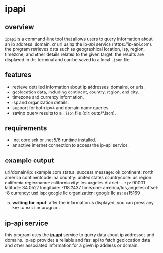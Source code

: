 # ipapi

## overview

`ipapi` is a command-line tool that allows users to query information about an ip address, domain, or url using the ip-api service (https://ip-api.com). the program retrieves data such as geographical location, isp, region, timezone, and other details related to the given target. the results are displayed in the terminal and can be saved to a local `.json` file.

## features

- retrieve detailed information about ip addresses, domains, or urls.
- geolocation data, including continent, country, region, and city.
- timezone and currency information.
- isp and organization details.
- support for both ipv4 and domain name queries.
- saving query results to a `.json` file (dir: outp/*.json).
  
## requirements

- .net core sdk or .net 5/6 runtime installed.
- an active internet connection to access the ip-api service.

## example output

url/domain/ip: example.com status: success message: ok continent: north america continentcode: na country: united states countrycode: us region: california regionname: california city: los angeles district: - zip: 90001 latitude: 34.0522 longitude: -118.2437 timezone: america/los_angeles offset: -8 currency: usd isp: google llc organization: google llc as: as15169


5. **waiting for input**: after the information is displayed, you can press any key to exit the program.

## ip-api service

this program uses the **[ip-api](https://ip-api.com)** service to query data about ip addresses and domains. ip-api provides a reliable and fast api to fetch geolocation data and other associated information for a given ip address or domain.
